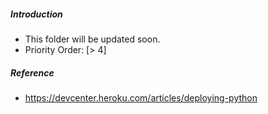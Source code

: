 ##### Introduction
- This folder will be updated soon. 
- Priority Order: [> 4]

##### Reference
- https://devcenter.heroku.com/articles/deploying-python